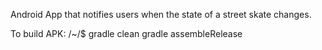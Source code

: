 Android App that notifies users when the state of a street skate changes.

To build APK: 
/~/$
gradle clean
gradle assembleRelease 